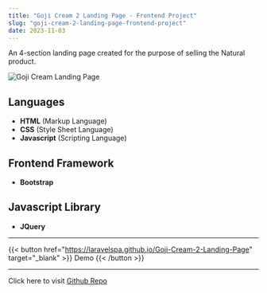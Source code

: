 ```yaml
---
title: "Goji Cream 2 Landing Page - Frontend Project"
slug: "goji-cream-2-landing-page-frontend-project"
date: 2023-11-03
---
```

An 4-section landing page created for the purpose of selling the Natural product.

![Goji Cream Landing Page](/blog/img/portfolio/goji-cream-2-landing-page/full-page.jpeg "Goji Cream Landing Page")

## Languages
- **HTML** (Markup Language)
- **CSS** (Style Sheet Language)
- **Javascript** (Scripting Language)

## Frontend Framework
- **Bootstrap**

## Javascript Library
- **JQuery**

---
{{< button href="https://laravelspa.github.io/Goji-Cream-2-Landing-Page" target="_blank" >}}
Demo
{{< /button >}}

---
Click here to visit [Github Repo](https://github.com/laravelspa/Goji-Cream-2-Landing-Page)